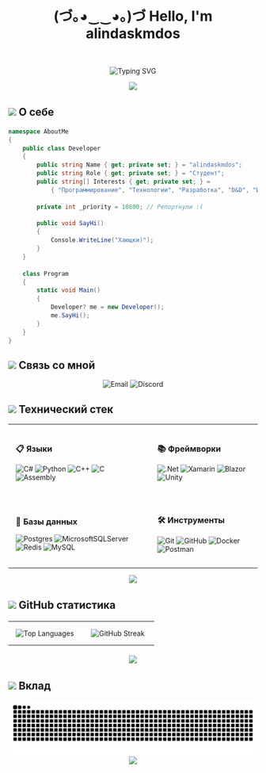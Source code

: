 <!-- привет (｡･ω･｡)ﾉ♡ -->

<div align="center">
  <h1>
    (づ｡◕‿‿◕｡)づ Hello, I'm alindaskmdos
  </h1>

  <br/>

  <p>
    <img src="https://readme-typing-svg.herokuapp.com?font=Fira+Code&pause=1000&color=20BDFF&center=true&vCenter=true&width=435&lines=Just+a+student+writing+code...;Developer?)" alt="Typing SVG" />
  </p>

  <img src="https://user-images.githubusercontent.com/73097560/115834477-dbab4500-a447-11eb-908a-139a6edaec5c.gif">
</div>

## <img src="https://media2.giphy.com/media/QssGEmpkyEOhBCb7e1/giphy.gif?cid=ecf05e47a0n3gi1bfqntqmob8g9aid1oyj2wr3ds3mg700bl&rid=giphy.gif" width="25"> <b>О себе</b>

```csharp
namespace AboutMe
{
    public class Developer
    {
        public string Name { get; private set; } = "alindaskmdos";
        public string Role { get; private set; } = "Студент";
        public string[] Interests { get; private set; } = 
            { "Программирование", "Технологии", "Разработка", "D&D", "Игры", "Аниме" };

        private int _priority = 10800; // Репортнули :(

        public void SayHi()
        {
            Console.WriteLine("Хающки)");
        }
    }

    class Program
    {
        static void Main()
        {
            Developer? me = new Developer();
            me.SayHi();
        }
    }
}
```

## <img src="https://media.giphy.com/media/iY8CRBdQXODJSCERIr/giphy.gif" width="25"> <b>Связь со мной</b>
<p align="center">
  <span>
    <img src="https://img.shields.io/badge/Email-D14836?style=for-the-badge&logo=gmail&logoColor=white" alt="Email" />
  </span>
  <span>
    <img src="https://img.shields.io/badge/Discord-%235865F2.svg?style=for-the-badge&logo=discord&logoColor=white" alt="Discord" />
  </span>
</p>

## <img src="https://media.giphy.com/media/WUlplcMpOCEmTGBtBW/giphy.gif" width="30"> <b>Технический стек</b>

<table align="center" style="border:none; border-collapse:collapse; background:transparent;">
<tr style="border:none;">
<td style="border:none; padding:15px;">

### 📋 Языки
![C#](https://img.shields.io/badge/c%23-%23239120.svg?style=for-the-badge&logo=c-sharp&logoColor=white)
![Python](https://img.shields.io/badge/python-3670A0?style=for-the-badge&logo=python&logoColor=ffdd54)
![C++](https://img.shields.io/badge/c++-%2300599C.svg?style=for-the-badge&logo=c%2B%2B&logoColor=white)
![C](https://img.shields.io/badge/c-%2300599C.svg?style=for-the-badge&logo=c&logoColor=white)
![Assembly](https://img.shields.io/badge/ASM-%23ED8B00.svg?style=for-the-badge&logo=assemblyscript&logoColor=white)

</td>
<td style="border:none; padding:15px;">

### 📚 Фреймворки
![.Net](https://img.shields.io/badge/.NET-5C2D91?style=for-the-badge&logo=.net&logoColor=white)
![Xamarin](https://img.shields.io/badge/Xamarin-3498DB?style=for-the-badge&logo=xamarin&logoColor=white)
![Blazor](https://img.shields.io/badge/blazor-%235C2D91.svg?style=for-the-badge&logo=blazor&logoColor=white)
![Unity](https://img.shields.io/badge/Unity-000000?style=for-the-badge&logo=unity&logoColor=white)

</td>
</tr>
<tr style="border:none;">
<td style="border:none; padding:15px;">

### 💾 Базы данных
![Postgres](https://img.shields.io/badge/postgres-%23316192.svg?style=for-the-badge&logo=postgresql&logoColor=white)
![MicrosoftSQLServer](https://img.shields.io/badge/Microsoft%20SQL%20Server-CC2927?style=for-the-badge&logo=microsoft%20sql%20server&logoColor=white)
![Redis](https://img.shields.io/badge/redis-%23DD0031.svg?style=for-the-badge&logo=redis&logoColor=white)
![MySQL](https://img.shields.io/badge/MySQL-4479A1?style=for-the-badge&logo=mysql&logoColor=white)

</td>
<td style="border:none; padding:15px;">

### 🛠 Инструменты
![Git](https://img.shields.io/badge/git-%23F05033.svg?style=for-the-badge&logo=git&logoColor=white)
![GitHub](https://img.shields.io/badge/github-%23121011.svg?style=for-the-badge&logo=github&logoColor=white)
![Docker](https://img.shields.io/badge/docker-%230db7ed.svg?style=for-the-badge&logo=docker&logoColor=white)
![Postman](https://img.shields.io/badge/Postman-FF6C37?style=for-the-badge&logo=postman&logoColor=white)

</td>
</tr>
</table>

<div align="center">
  <img src="https://user-images.githubusercontent.com/73097560/115834477-dbab4500-a447-11eb-908a-139a6edaec5c.gif">
</div>

## <img src="https://media.giphy.com/media/iY8CRBdQXODJSCERIr/giphy.gif" width="25"> <b>GitHub статистика</b>
<div align="center">
  <table width="100%" border="0" cellspacing="0" cellpadding="0" style="border:none; border-collapse:collapse; background:transparent; table-layout:auto; margin:20px 0;">
    <tr style="border:none; background:transparent;">
      <td width="50%" align="center" style="padding:15px; border:none; vertical-align:middle; background:transparent;">
        <img width="500px" height="250px" style="max-width:100%; object-fit:contain;" 
             src="https://github-readme-stats.vercel.app/api/top-langs/?username=alindaskmdos&layout=compact&theme=tokyonight&hide_border=true&bg_color=00000000&card_width=500" 
             alt="Top Languages"/>
      </td>
      <td width="50%" align="center" style="padding:15px; border:none; vertical-align:middle; background:transparent;">
        <img width="500px" height="250px" style="max-width:100%; object-fit:contain;" 
             src="https://github-readme-streak-stats.herokuapp.com/?user=alindaskmdos&theme=tokyonight&hide_border=true&background=0D1117" 
             alt="GitHub Streak"/>
      </td>
    </tr>
  </table>
</div>

<div align="center">
  <img src="https://user-images.githubusercontent.com/73097560/115834477-dbab4500-a447-11eb-908a-139a6edaec5c.gif">
</div>

## <img src="https://media.giphy.com/media/cj87CxfRtrUifF3Ryk/giphy.gif" width="25"> <b>Вклад</b>

<div align="center">
  <img alt="snake eating my contributions" src="https://raw.githubusercontent.com/alindaskmdos/alindaskmdos/output/github-snake-dark.svg" />
</div>

<div align="center">
  <img src="https://user-images.githubusercontent.com/73097560/115834477-dbab4500-a447-11eb-908a-139a6edaec5c.gif">
</div>
